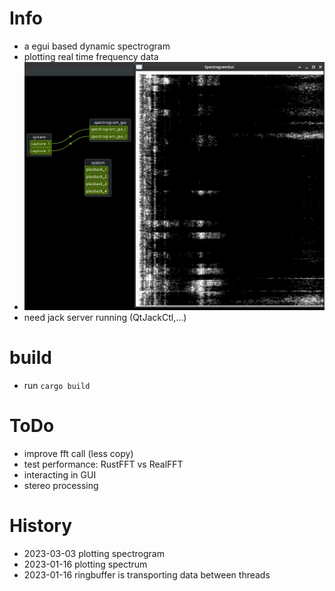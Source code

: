 # Info
- a egui based dynamic spectrogram
- plotting real time frequency data
- ![Alt text](documentation/screenshot.png?raw=true "rust_jack_spectrogram with patchage in background")
- need jack server running (QtJackCtl,...)

# build
- run `cargo build`

# ToDo
- improve fft call (less copy)
- test performance: RustFFT vs RealFFT
- interacting in GUI
- stereo processing

# History
- 2023-03-03 plotting spectrogram
- 2023-01-16 plotting spectrum
- 2023-01-16 ringbuffer is transporting data between threads
